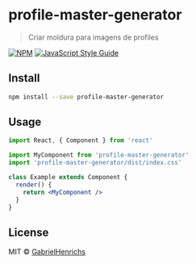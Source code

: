 # profile-master-generator

> Criar moldura para imagens de profiles

[![NPM](https://img.shields.io/npm/v/profile-master.svg)](https://www.npmjs.com/package/profile-master-generator) [![JavaScript Style Guide](https://img.shields.io/badge/code_style-standard-brightgreen.svg)](https://standardjs.com)

## Install

```bash
npm install --save profile-master-generator
```

## Usage

```jsx
import React, { Component } from 'react'

import MyComponent from 'profile-master-generator'
import 'profile-master-generator/dist/index.css'

class Example extends Component {
  render() {
    return <MyComponent />
  }
}
```

## License

MIT © [GabrielHenrichs](https://github.com/GabrielHenrichs)
